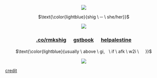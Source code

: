 <p align="center">
<img src="https://64.media.tumblr.com/c6431ddc34a9f462447077e6ee143be7/e3b5b0501b44053f-57/s500x750/0e989733d6a7b8b6db060f497386f1c722d15e8f.pnj"/>
</p>

<p align="center">
$\text{\color{lightblue}{shig \ ─ \ she/her}}$

</p> 
<p align="center">
<img src="https://64.media.tumblr.com/95a602f6e33694dccb9bcb4a903afa1a/d56aa8fb0bfe30ca-f1/s400x600/09415f9e30feb9f4ab45f7042d6b9c2e1394d3e2.pnj"/>
</p>

<div align="center">

### [.co/rmkshig](https://rentry.co/rmkshig) ㅤ [gstbook](https://bemyguest.123guestbook.com/) ㅤ [helpalestine](https://arab.org/click-to-help/palestine/)  <p/>
$\text{\color{lightblue}{usually \ above \ gi,ㅤ\ if \ afk \ w2i \ ㅤ }}$

<p align="center">
<img src="https://64.media.tumblr.com/05036dec81dfdbf8867a7e9f956b93f5/e3b5b0501b44053f-81/s500x750/1af096f25d7c3a00087823039f774e1bc6a15d68.pnj"/>
</p>

<div align="left">

[credit](https://www.tumblr.com/seiliecourt/734089721763053568/quand-je-r%C3%AAve-cest-de-toi-mon-amour-mon?source=share)
</div>
